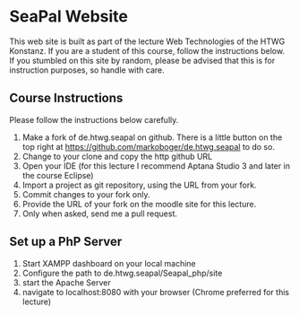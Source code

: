 # SeaPal Website
This web site is built as part of the lecture Web Technologies of the HTWG Konstanz. If you are a student of this course, follow the instructions below. If you stumbled on this site by random, please be advised that this is for instruction purposes, so handle with care.

## Course Instructions

Please follow the instructions below carefully.

1. Make a fork of de.htwg.seapal on github. There is a little button on the top right at https://github.com/markoboger/de.htwg.seapal to do so.
2. Change to your clone and copy the http github URL
3. Open your IDE (for this lecture I recommend Aptana Studio 3 and later in the course Eclipse)
4. Import a project as git repository, using the URL from your fork.
5. Commit changes to your fork only.
6. Provide the URL of your fork on the moodle site for this lecture.
7. Only when asked, send me a pull request.

## Set up a PhP Server
1. Start XAMPP dashboard on your local machine
2. Configure the path to de.htwg.seapal/Seapal_php/site
3. start the Apache Server
4. navigate to localhost:8080 with your browser (Chrome preferred for this lecture)
